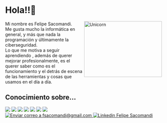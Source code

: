 
###

<h1 align="left">Hola!!👋</h1>

<img align="right" width=250px height=180px alt="Unicorn" src="https://www.gifcen.com/wp-content/uploads/2022/02/hello-gif-6.gif" />


<p align="left">Mi nombre es Felipe Sacomandi.<br>Me gusta mucho la informática en general, y más que nada la programación y  últimamente la ciberseguridad. <br>Lo que me motiva a seguir aprendiendo , además de querer mejorar profesionalmente, es el querer saber como es el funcionamiento y el detrás de escena de las herramientas y cosas que usamos en el día a día.</p>

<h2 align="left">Conocimiento sobre...</h2>



<div>
  <img src="https://img.shields.io/badge/react-%2320232a.svg?style=for-the-badge&logo=react&logoColor=%2361DAFB"  />
  <img src="https://img.shields.io/badge/typescript-%23007ACC.svg?style=for-the-badge&logo=typescript&logoColor=white"  />
  <img src="https://img.shields.io/badge/javascript-%23323330.svg?style=for-the-badge&logo=javascript&logoColor=%23F7DF1E"  />
  <img src="https://img.shields.io/badge/mysql-4479A1.svg?style=for-the-badge&logo=mysql&logoColor=white"  />
  <img src="https://img.shields.io/badge/MongoDB-%234ea94b.svg?style=for-the-badge&logo=mongodb&logoColor=white"  />
  <img src="https://img.shields.io/badge/c%23-%23239120.svg?style=for-the-badge&logo=csharp&logoColor=white"  />
  <img src="https://img.shields.io/badge/c++-%2300599C.svg?style=for-the-badge&logo=c%2B%2B&logoColor=white"  />
</div>

<a href="mailto:fsacomandi@gmail.com">
  <img src="https://img.shields.io/badge/Gmail-D14836?style=for-the-badge&logo=gmail&logoColor=white" alt="Enviar correo a fsacomandi@gmail.com">
</a>
<a href="https://www.linkedin.com/in/felipe-sacomandi-260b13284/">
  <img src="https://img.shields.io/badge/linkedin-%230077B5.svg?style=for-the-badge&logo=linkedin&logoColor=white" alt="Linkedin Felipe Sacomandi">
</a>


